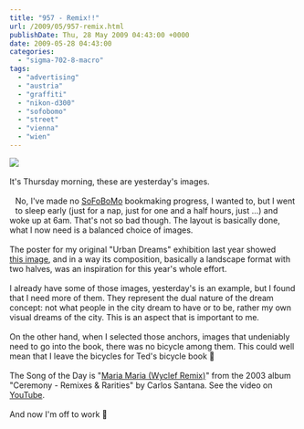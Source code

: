```yaml
---
title: "957 - Remix!!"
url: /2009/05/957-remix.html
publishDate: Thu, 28 May 2009 04:43:00 +0000
date: 2009-05-28 04:43:00
categories: 
  - "sigma-702-8-macro"
tags: 
  - "advertising"
  - "austria"
  - "graffiti"
  - "nikon-d300"
  - "sofobomo"
  - "street"
  - "vienna"
  - "wien"
---
```

<a href="https://d25zfm9zpd7gm5.cloudfront.net/1200x1200/2009/20090527_180829_ps.jpg" target="_blank"><img src="https://d25zfm9zpd7gm5.cloudfront.net/0600x0600/2009/20090527_180829_ps.jpg"/></a><br/><br/>It's Thursday morning, these are yesterday's images.<br/><br/><a href="https://d25zfm9zpd7gm5.cloudfront.net/1200x1200/2009/20090527_080641_ps.jpg" target="_blank"><img alt="" border="0" src="https://d25zfm9zpd7gm5.cloudfront.net/0150x0150/2009/20090527_080641_ps.jpg" style="margin: 10pt 10px 10px 0pt; float: left;"/></a> No, I've made no <a href="http://www.sofobomo.org/" target="_blank">SoFoBoMo</a> bookmaking progress, I wanted to, but I went to sleep early (just for a nap, just for one and a half hours, just ...) and woke up at 6am. That's not so bad though. The layout is basically done, what I now need is a balanced choice of images.<br/><br/><a href="https://d25zfm9zpd7gm5.cloudfront.net/1200x1200/2009/20090527_184053_ps.jpg" target="_blank"><img alt="" border="0" src="https://d25zfm9zpd7gm5.cloudfront.net/0150x0150/2009/20090527_184053_ps.jpg" style="margin: 10pt 10px 10px 0pt; float: right;"/></a> The poster for my original "Urban Dreams" exhibition last year showed <a href="https://d25zfm9zpd7gm5.cloudfront.net/1200x1200/2007/20071219_190709_ps.jpg" target="_blank">this image</a>, and in a way its composition, basically a landscape format with two halves, was an inspiration for this year's whole effort. <br/><br/>I already have some of those images, yesterday's is an example, but I found that I need more of them. They represent the dual nature of the dream concept: not what people in the city dream to have or to be, rather my own visual dreams of the city. This is an aspect that is important to me. <br/><br/> On the other hand, when I selected those anchors, images that undeniably need to go into the book, there was no bicycle among them. This could well mean that I leave the bicycles for Ted's bicycle book 🙂<br/><br/>The Song of the Day is "<a href="http://www.lyricsmode.com/lyrics/w/wyclef_jean/maria_maria.html" target="_blank">Maria Maria (Wyclef Remix)</a>" from the 2003 album "Ceremony - Remixes & Rarities" by Carlos Santana. See the video on <a href="http://www.youtube.com/watch?v=KuphJxEpB4g" target="_blank">YouTube</a>.<br/><br/>And now I'm off to work 🙂
